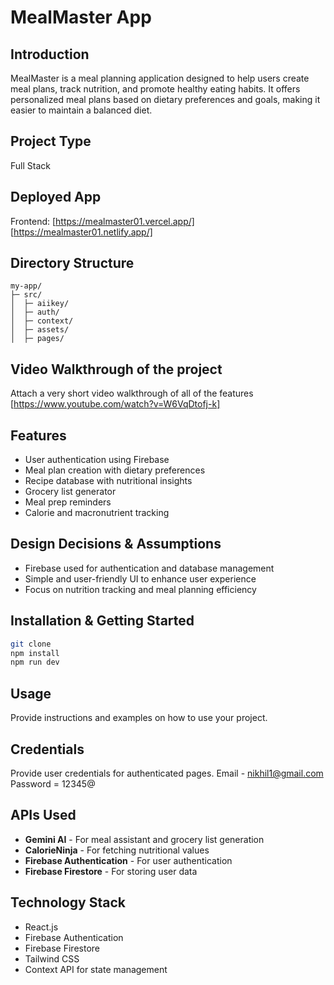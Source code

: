 # MealMaster App

## Introduction
MealMaster is a meal planning application designed to help users create meal plans, track nutrition, and promote healthy eating habits. It offers personalized meal plans based on dietary preferences and goals, making it easier to maintain a balanced diet.

## Project Type
Full Stack 

## Deployed App
Frontend: [https://mealmaster01.vercel.app/]
[https://mealmaster01.netlify.app/]

## Directory Structure
```
my-app/
├─ src/
│  ├─ aiikey/
│  ├─ auth/
│  ├─ context/
│  ├─ assets/
│  ├─ pages/
```

## Video Walkthrough of the project
Attach a very short video walkthrough of all of the features [https://www.youtube.com/watch?v=W6VqDtofj-k]


## Features
- User authentication using Firebase
- Meal plan creation with dietary preferences
- Recipe database with nutritional insights
- Grocery list generator
- Meal prep reminders
- Calorie and macronutrient tracking

## Design Decisions & Assumptions
- Firebase used for authentication and database management
- Simple and user-friendly UI to enhance user experience
- Focus on nutrition tracking and meal planning efficiency

## Installation & Getting Started
```bash
git clone
npm install
npm run dev
```

## Usage
Provide instructions and examples on how to use your project.

## Credentials
Provide user credentials for authenticated pages.
Email - nikhil1@gmail.com
Password = 12345@

## APIs Used
- **Gemini AI** - For meal assistant and grocery list generation
- **CalorieNinja** - For fetching nutritional values
- **Firebase Authentication** - For user authentication
- **Firebase Firestore** - For storing user data

## Technology Stack
- React.js
- Firebase Authentication
- Firebase Firestore
- Tailwind CSS
- Context API for state management
